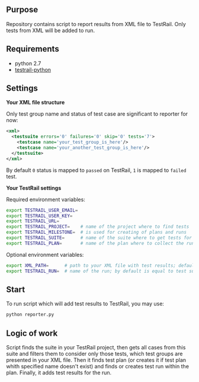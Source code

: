 Purpose
-------

Repository contains script to report results from XML file to TestRail. Only tests from XML will be added to run.

Requirements
------------

- python 2.7
- [testrail-python](https://github.com/travispavek/testrail-python)

Settings
--------

**Your XML file structure**

Only test group name and status of test case are significant to reporter for now:
```xml
<xml>
  <testsuite errors='0' failures='0' skip='0' tests='7'>
    <testcase name='your_test_group_is_here'/>
    <testcase name='your_another_test_group_is_here'/>
  </testsuite>
</xml>
```

By default `0` status is mapped to `passed` on TestRail, `1` is mapped to `failed` test.

**Your TestRail settings**

Required environment variables:

```bash
export TESTRAIL_USER_EMAIL=
export TESTRAIL_USER_KEY=
export TESTRAIL_URL=
export TESTRAIL_PROJECT=    # name of the project where to find tests
export TESTRAIL_MILESTONE=  # is used for creating of plans and runs
export TESTRAIL_SUITE=      # name of the suite where to get tests for the run
export TESTRAIL_PLAN=       # name of the plan where to collect the run
```

Optional environment variables:

```bash
export XML_PATH=      # path to your XML file with test results; default is 'nosetests.xml'
export TESTRAIL_RUN=  # name of the run; by default is equal to test suite
```

Start
-----

To run script which will add test results to TestRail, you may use:
```bash
python reporter.py
```

Logic of work
-------------

Script finds the suite in your TestRail project, then gets all cases from this suite and filters them to consider only those tests, which test groups are presented in your XML file. Then it finds test plan (or creates it if test plan whith specified name doesn't exist) and finds or creates test run within the plan. Finally, it adds test results for the run.

